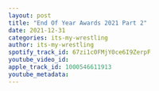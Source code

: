```yaml
---
layout: post
title: "End Of Year Awards 2021 Part 2"
date: 2021-12-31
categories: its-my-wrestling
author: its-my-wrestling
spotify_track_id: 67zi1c0FMjY0ce6I9ZerpF
youtube_video_id: 
apple_track_id: 1000546611913
youtube_metadata: 
---
```


